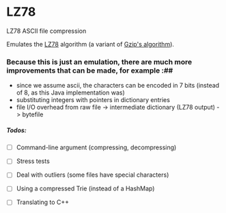 # LZ78
LZ78 ASCII file compression

Emulates the [LZ78](https://en.wikipedia.org/wiki/LZ77_and_LZ78) algorithm (a variant of [Gzip's algorithm](http://www.gzip.org/algorithm.txt)).

### Because this is just an emulation, there are much more improvements that can be made, for example :##
  - since we assume ascii, the characters can be encoded in 7 bits (instead of 8, as this Java implementation was)
  - substituting integers with pointers in dictionary entries
  - file I/O overhead from raw file -> intermediate dictionary (LZ78 output) -> bytefile
 
 
##### Todos:
  - [ ] Command-line argument (compressing, decompressing)
  - [ ] Stress tests
  - [ ] Deal with outliers (some files have special characters)
  - [ ] Using a compressed Trie (instead of a HashMap)
  - [ ] Translating to C++
 
